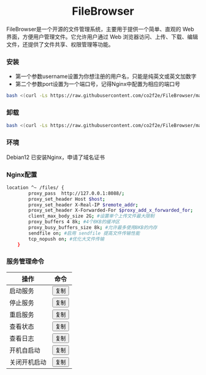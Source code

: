 <h1 align="center">
  FileBrowser
</h1>
FileBrowser是一个开源的文件管理系统，主要用于提供一个简单、直观的 Web 界面，方便用户管理文件。它允许用户通过 Web 浏览器访问、上传、下载、编辑文件，还提供了文件共享、权限管理等功能。


### 安装
* 第一个参数username设置为你想注册的用户名，只能是纯英文或英文加数字
* 第二个参数port设置为一个端口号，记得Nginx中配置为相应的端口号
```bash
bash <(curl -Ls https://raw.githubusercontent.com/co2f2e/FileBrowser/main/bash/install_filebrowser.sh) username 8088
```

### 卸载
```bash
bash <(curl -Ls https://raw.githubusercontent.com/co2f2e/FileBrowser/main/bash/uninstall_filebrowser.sh)
```

### 环境
Debian12
已安装Nginx，申请了域名证书

### Nginx配置
```bash
location ^~ /files/ {
        proxy_pass  http://127.0.0.1:8088/;
        proxy_set_header Host $host;
        proxy_set_header X-Real-IP $remote_addr;
        proxy_set_header X-Forwarded-For $proxy_add_x_forwarded_for;
        client_max_body_size 2G; #设置单个上传文件最大限制
        proxy_buffers 4 8k; #4个8KB的缓冲区
        proxy_busy_buffers_size 8k; #允许最多使用8KB的内存
        sendfile on; #启用 sendfile 提高文件传输性能
        tcp_nopush on; #优化大文件传输
    }
```
### 服务管理命令
| 操作         | 命令                                                        |
|--------------|-------------------------------------------------------------|
| 启动服务     | <button onclick="copyText('sudo systemctl start filebrowser')">复制</button> |
| 停止服务     | <button onclick="copyText('sudo systemctl stop filebrowser')">复制</button> |
| 重启服务     | <button onclick="copyText('sudo systemctl restart filebrowser')">复制</button> |
| 查看状态     | <button onclick="copyText('sudo systemctl status filebrowser')">复制</button> |
| 查看日志     | <button onclick="copyText('sudo journalctl -u filebrowser -f')">复制</button> |
| 开机自启动   | <button onclick="copyText('sudo systemctl enable filebrowser')">复制</button> |
| 关闭开机启动 | <button onclick="copyText('sudo systemctl disable filebrowser')">复制</button> |

<script>
function copyText(text) {
    const el = document.createElement('textarea');
    el.value = text;
    document.body.appendChild(el);
    el.select();
    document.execCommand('copy');
    document.body.removeChild(el);
    alert('已复制命令: ' + text);
}
</script>

